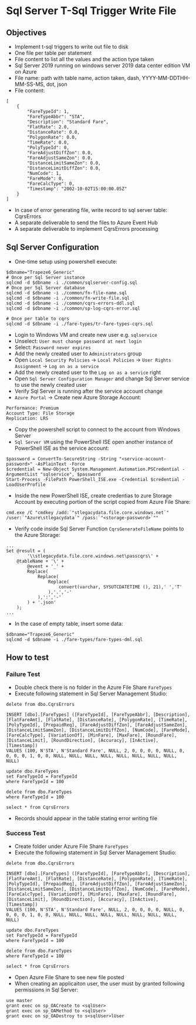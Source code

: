 # Sql Server T-Sql Trigger Write File

## Objectives

* Implement t-sql triggers to write out file to disk
* One file per table per statement
* File content to list all the values and the action type taken
* Sql Server 2019 running on windows server 2019 data center edition VM on Azure
* File name: path with table name, action taken, dash, YYYY-MM-DDTHH-MM-SS-MS, dot, json
* File content:
```
[
	{
		"FareTypeId": 1,
		"FareTypeAbbr": "STA",
		"Description": "Standard Fare",
		"FlatRate": 2.0,
		"DistanceRate": 0.0,
		"PolygonRate": 0.0,
		"TimeRate": 0.0,
		"PolyTypeId": 0,
		"FareAdjustDiffZon": 0.0,
		"FareAdjustSameZon": 0.0,
		"DistanceLimitSameZon": 0.0,
		"DistanceLimitDiffZon": 0.0,
		"NumCode": 1,
		"FareMode": 0,
		"FareCalcType": 0,
		"Timestamp": "2002-10-02T15:00:00.05Z"
	}
]
```
* In case of error generating file, write record to sql server table: CqrsErrors
* A separate deliverable to send the files to Azure Event Hub
* A separate deliverable to implement CqrsErrors processing  

## Sql Server Configuration

* One-time setup using powershell execute:
```
$dbname="Trapeze6_Generic"
# Once per Sql Server instance
sqlcmd -d $dbname -i ./common/sqlserver-config.sql
# Once per Sql Server database 
sqlcmd -d $dbname -i ./common/fn-file-name.sql
sqlcmd -d $dbname -i ./common/fn-write-file.sql
sqlcmd -d $dbname -i ./common/cqrs-errors-ddl.sql
sqlcmd -d $dbname -i ./common/sp-log-cqrs-error.sql

# Once per table to cqrs
sqlcmd -d $dbname -i ./fare-types/tr-fare-types-cqrs.sql
```

* Login to Windows VM and create new user e.g. `sqlservice`
* Unselect: `User must change password at next login`
* Select: `Password never expires`
* Add the newly created user to `Administrators` group
* Open `Local Security Policies` -> `Local Policies` -> `User Rights Assignment` -> `Log on as a service`
* Add the newly created user to the `Log on as a service` right
* Open `Sql Server Configuration Manager` and change Sql Server service to use the newly created user
* Verify Sql Server is running after the service account change
* `Azure Portal` -> Create new Azure Storage Account:
```
Performance: Premium
Account Type: File Storage
Replication: LRS 
```
* Copy the powershell script to connect to the account from Windows Server
* `Sql Server VM` using the PowerShell ISE open another instance of PowerShell ISE as the service account:
```
$password = ConvertTo-SecureString -String "<service-account-password>" -AsPlainText -Force
$credential = New-Object System.Management.Automation.PSCredential -ArgumentList "sqlservice", $password
Start-Process -FilePath PowerShell_ISE.exe -Credential $credential -LoadUserProfile 
```
* Inside the new PowerShell ISE, create credentias to zure Storage Account by executing portion of the script copied from Azure File Share:
```
cmd.exe /C "cmdkey /add:`"stlegacydata.file.core.windows.net`" /user:`"Azure\stlegacydata`" /pass:`"<storage-password>`""
```
* Verify code inside Sql Server Function `CqrsGenerateFileName` points to the Azure Storage:
```
...
Set @result = (
		'\\stlegacydata.file.core.windows.net\passcqrs\' + 
    @tableName + '\' +
		@event + '_' + 
		Replace(
			Replace(
				Replace(
					convert(varchar, SYSUTCDATETIME (), 21),' ','T'
				),'.','-'
			),':','-'
		) + '.json'
	);
...
```

* In the case of empty table, insert some data:
```
$dbname="Trapeze6_Generic"
sqlcmd -d $dbname -i ./fare-types/fare-types-dml.sql
```

## How to test

### Failure Test

* Double check there is no folder in the Azure File Share `FareTypes`
* Execute following statement in Sql Server Management Studio:
```
delete from dbo.CqrsErrors

INSERT [dbo].[FareTypes] ([FareTypeId], [FareTypeAbbr], [Description], [FlatFareAmt], [FlatRate], [DistanceRate], [PolygonRate], [TimeRate], [PolyTypeId], [PrepaidReq], [FareAdjustDiffZon], [FareAdjustSameZon], [DistanceLimitSameZon], [DistanceLimitDiffZon], [NumCode], [FareMode], [FareCalcType], [VariationOf], [MinFare], [MaxFare], [RoundFare], [DistanceLimit], [RoundDirection], [Accuracy], [InActive], [Timestamp])
VALUES (100, N'STA', N'Standard Fare', NULL, 2, 0, 0, 0, 0, NULL, 0, 0, 0, 0, 1, 0, 0, NULL, NULL, NULL, NULL, NULL, NULL, NULL, NULL, NULL)

update dbo.FareTypes
set FareTypeId = FareTypeId
where FareTypeId = 100

delete from dbo.FareTypes
where FareTypeId = 100

select * from CqrsErrors
```
* Records should appear in the table stating error writing file

### Success Test

* Create folder under Azure File Share `FareTypes`
* Execute the following statement in Sql Server Management Studio:
```
delete from dbo.CqrsErrors

INSERT [dbo].[FareTypes] ([FareTypeId], [FareTypeAbbr], [Description], [FlatFareAmt], [FlatRate], [DistanceRate], [PolygonRate], [TimeRate], [PolyTypeId], [PrepaidReq], [FareAdjustDiffZon], [FareAdjustSameZon], [DistanceLimitSameZon], [DistanceLimitDiffZon], [NumCode], [FareMode], [FareCalcType], [VariationOf], [MinFare], [MaxFare], [RoundFare], [DistanceLimit], [RoundDirection], [Accuracy], [InActive], [Timestamp])
VALUES (100, N'STA', N'Standard Fare', NULL, 2, 0, 0, 0, 0, NULL, 0, 0, 0, 0, 1, 0, 0, NULL, NULL, NULL, NULL, NULL, NULL, NULL, NULL, NULL)

update dbo.FareTypes
set FareTypeId = FareTypeId
where FareTypeId = 100

delete from dbo.FareTypes
where FareTypeId = 100

select * from CqrsErrors
```
* Open Azure File Share to see new file posted
* When creating an applicaiton user, the user must by granted following permissions in Sql Server:
```
use master
grant exec on sp_OACreate to <sqlUser>
grant exec on sp_OAMethod to <sqlUser>
grant exec on sp_OADestroy to s<sqlUser>lUser
```

